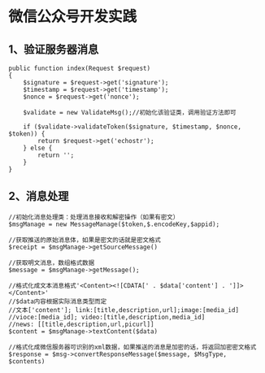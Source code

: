 # 微信公众号开发实践
## 1、验证服务器消息
    
    public function index(Request $request)
    {
        $signature = $request->get('signature');
        $timestamp = $request->get('timestamp');
        $nonce = $request->get('nonce');

        $validate = new ValidateMsg();//初始化该验证类，调用验证方法即可

        if ($validate->validateToken($signature, $timestamp, $nonce, $token)) {
            return $request->get('echostr');
        } else {
            return '';
        }
    }

## 2、消息处理

    //初始化消息处理类：处理消息接收和解密操作（如果有密文）
    $msgManage = new MessageManage($token,$.encodeKey,$appid);
        
    //获取推送的原始消息体，如果是密文的话就是密文格式
    $receipt = $msgManage->getSourceMessage() 
        
    //获取明文消息，数组格式数据
    $message = $msgManage->getMessage();
        
    //格式化成文本消息格式'<Content><![CDATA[' . $data['content'] . ']]></Content>'
    //$data内容根据实际消息类型而定
    //文本['content']; link:[title,description,url];image:[media_id]
    //vioce:[media_id]; video:[title,description,media_id]
    //news: [[title,description,url,picurl]]
    $content = $msgManage->textContent($data)
        
    //格式化成微信服务器可识别的xml数据，如果推送的消息是加密的话，将返回加密密文格式
    $response = $msg->convertResponseMessage($message, $MsgType, $contents)